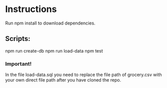 # Instructions

Run npm install to download dependencies.

## Scripts:

npm run create-db
npm run load-data
npm test

### Important!

In the file load-data.sql you need to replace the file path of grocery.csv with your own direct file path after you have cloned the repo.